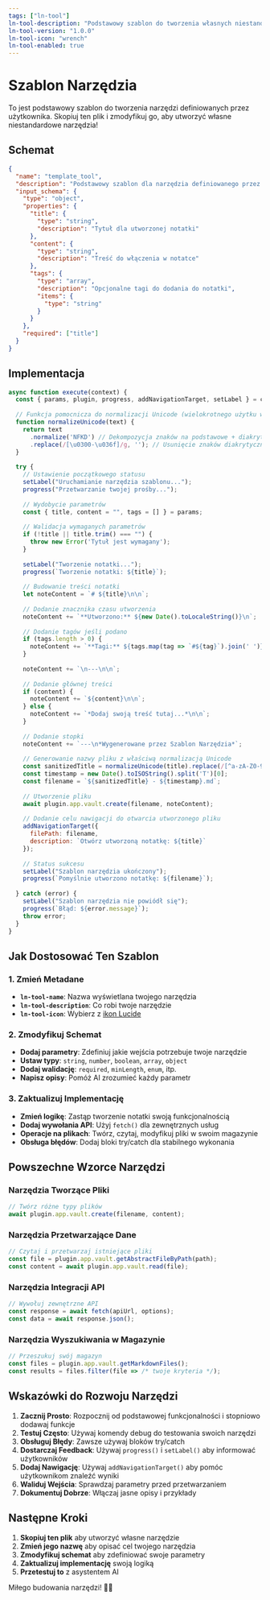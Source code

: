 ```yaml
---
tags: ["ln-tool"]
ln-tool-description: "Podstawowy szablon do tworzenia własnych niestandardowych narzędzi"
ln-tool-version: "1.0.0"
ln-tool-icon: "wrench"
ln-tool-enabled: true
---
```


# Szablon Narzędzia

To jest podstawowy szablon do tworzenia narzędzi definiowanych przez użytkownika. Skopiuj ten plik i zmodyfikuj go, aby utworzyć własne niestandardowe narzędzia!

## Schemat

```json
{
  "name": "template_tool",
  "description": "Podstawowy szablon dla narzędzia definiowanego przez użytkownika",
  "input_schema": {
    "type": "object",
    "properties": {
      "title": {
        "type": "string",
        "description": "Tytuł dla utworzonej notatki"
      },
      "content": {
        "type": "string", 
        "description": "Treść do włączenia w notatce"
      },
      "tags": {
        "type": "array",
        "description": "Opcjonalne tagi do dodania do notatki",
        "items": {
          "type": "string"
        }
      }
    },
    "required": ["title"]
  }
}
```

## Implementacja

```javascript
async function execute(context) {
  const { params, plugin, progress, addNavigationTarget, setLabel } = context;
  
  // Funkcja pomocnicza do normalizacji Unicode (wielokrotnego użytku w narzędziach)
  function normalizeUnicode(text) {
    return text
      .normalize('NFKD') // Dekompozycja znaków na podstawowe + diakrytyki
      .replace(/[\u0300-\u036f]/g, ''); // Usunięcie znaków diakrytycznych
  }
  
  try {
    // Ustawienie początkowego statusu
    setLabel("Uruchamianie narzędzia szablonu...");
    progress("Przetwarzanie twojej prośby...");
    
    // Wydobycie parametrów
    const { title, content = "", tags = [] } = params;
    
    // Walidacja wymaganych parametrów
    if (!title || title.trim() === "") {
      throw new Error('Tytuł jest wymagany');
    }
    
    setLabel("Tworzenie notatki...");
    progress(`Tworzenie notatki: ${title}`);
    
    // Budowanie treści notatki
    let noteContent = `# ${title}\n\n`;
    
    // Dodanie znacznika czasu utworzenia
    noteContent += `**Utworzono:** ${new Date().toLocaleString()}\n`;
    
    // Dodanie tagów jeśli podano
    if (tags.length > 0) {
      noteContent += `**Tagi:** ${tags.map(tag => `#${tag}`).join(' ')}\n`;
    }
    
    noteContent += `\n---\n\n`;
    
    // Dodanie głównej treści
    if (content) {
      noteContent += `${content}\n\n`;
    } else {
      noteContent += `*Dodaj swoją treść tutaj...*\n\n`;
    }
    
    // Dodanie stopki
    noteContent += `---\n*Wygenerowane przez Szablon Narzędzia*`;
    
    // Generowanie nazwy pliku z właściwą normalizacją Unicode
    const sanitizedTitle = normalizeUnicode(title).replace(/[^a-zA-Z0-9 ]/g, '').trim();
    const timestamp = new Date().toISOString().split('T')[0];
    const filename = `${sanitizedTitle} - ${timestamp}.md`;
    
    // Utworzenie pliku
    await plugin.app.vault.create(filename, noteContent);
    
    // Dodanie celu nawigacji do otwarcia utworzonego pliku
    addNavigationTarget({
      filePath: filename,
      description: `Otwórz utworzoną notatkę: ${title}`
    });
    
    // Status sukcesu
    setLabel("Szablon narzędzia ukończony");
    progress(`Pomyślnie utworzono notatkę: ${filename}`);
    
  } catch (error) {
    setLabel("Szablon narzędzia nie powiódł się");
    progress(`Błąd: ${error.message}`);
    throw error;
  }
}
```

## Jak Dostosować Ten Szablon

### 1. Zmień Metadane
- **`ln-tool-name`**: Nazwa wyświetlana twojego narzędzia
- **`ln-tool-description`**: Co robi twoje narzędzie
- **`ln-tool-icon`**: Wybierz z [ikon Lucide](https://lucide.dev/)

### 2. Zmodyfikuj Schemat
- **Dodaj parametry**: Zdefiniuj jakie wejścia potrzebuje twoje narzędzie
- **Ustaw typy**: `string`, `number`, `boolean`, `array`, `object`
- **Dodaj walidację**: `required`, `minLength`, `enum`, itp.
- **Napisz opisy**: Pomóż AI zrozumieć każdy parametr

### 3. Zaktualizuj Implementację
- **Zmień logikę**: Zastąp tworzenie notatki swoją funkcjonalnością
- **Dodaj wywołania API**: Użyj `fetch()` dla zewnętrznych usług
- **Operacje na plikach**: Twórz, czytaj, modyfikuj pliki w swoim magazynie
- **Obsługa błędów**: Dodaj bloki try/catch dla stabilnego wykonania

## Powszechne Wzorce Narzędzi

### Narzędzia Tworzące Pliki
```javascript
// Twórz różne typy plików
await plugin.app.vault.create(filename, content);
```

### Narzędzia Przetwarzające Dane
```javascript
// Czytaj i przetwarzaj istniejące pliki
const file = plugin.app.vault.getAbstractFileByPath(path);
const content = await plugin.app.vault.read(file);
```

### Narzędzia Integracji API
```javascript
// Wywołuj zewnętrzne API
const response = await fetch(apiUrl, options);
const data = await response.json();
```

### Narzędzia Wyszukiwania w Magazynie
```javascript
// Przeszukuj swój magazyn
const files = plugin.app.vault.getMarkdownFiles();
const results = files.filter(file => /* twoje kryteria */);
```

## Wskazówki do Rozwoju Narzędzi

1. **Zacznij Prosto**: Rozpocznij od podstawowej funkcjonalności i stopniowo dodawaj funkcje
2. **Testuj Często**: Używaj komendy debug do testowania swoich narzędzi
3. **Obsługuj Błędy**: Zawsze używaj bloków try/catch
4. **Dostarczaj Feedback**: Używaj `progress()` i `setLabel()` aby informować użytkowników
5. **Dodaj Nawigację**: Używaj `addNavigationTarget()` aby pomóc użytkownikom znaleźć wyniki
6. **Waliduj Wejścia**: Sprawdzaj parametry przed przetwarzaniem
7. **Dokumentuj Dobrze**: Włączaj jasne opisy i przykłady

## Następne Kroki

1. **Skopiuj ten plik** aby utworzyć własne narzędzie
2. **Zmień jego nazwę** aby opisać cel twojego narzędzia
3. **Zmodyfikuj schemat** aby zdefiniować swoje parametry
4. **Zaktualizuj implementację** swoją logiką
5. **Przetestuj to** z asystentem AI

Miłego budowania narzędzi! 🔧✨ 